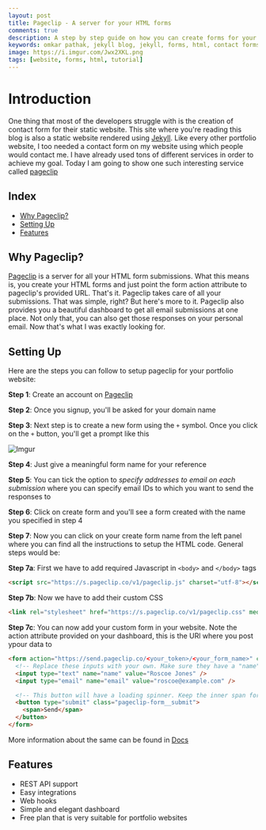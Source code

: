 ```yaml
---
layout: post
title: Pageclip - A server for your HTML forms
comments: true
description: A step by step guide on how you can create forms for your static website
keywords: omkar pathak, jekyll blog, jekyll, forms, html, contact forms, html contact forms, pageclip, omkar pageclip, omkar pathak pageclip, pageclip blog
image: https://i.imgur.com/Jwx2XKL.png
tags: [website, forms, html, tutorial]
---
```


# Introduction

One thing that most of the developers struggle with is the creation of contact form for their static website. This site where you're reading this blog
is also a static website rendered using [Jekyll](https://jekyllrb.com/). Like every other portfolio website, I too needed a contact form on my website
using which people would contact me. I have already used tons of different services in order to achieve my goal. Today I am going to show one such 
interesting service called [pageclip](https://pageclip.co/) 

## Index

- [Why Pageclip?](#why-pageclip)
- [Setting Up](#setting-up)
- [Features](#features)

<a id="why-pageclip"></a>

## Why Pageclip?

[Pageclip](https://pageclip.co/) is a server for all your HTML form submissions. What this means is, you create your HTML forms and just point the form action attribute
to pageclip's provided URL. That's it. Pageclip takes care of all your submissions. That was simple, right? But here's more to it. Pageclip also provides you 
a beautiful dashboard to get all email submissions at one place. Not only that, you can also get those responses on your personal email. Now that's 
what I was exactly looking for.

<a id="setting-up"></a>

## Setting Up

Here are the steps you can follow to setup pageclip for your portfolio website:

**Step 1**: Create an account on [Pageclip](https://pageclip.co/signup)

**Step 2**: Once you signup, you'll be asked for your domain name

**Step 3**: Next step is to create a new form using the `+` symbol. Once you click on the `+` button, you'll get a prompt like this
  
  ![Imgur](https://i.imgur.com/5VSKf8i.png)

**Step 4**: Just give a meaningful form name for your reference

**Step 5**: You can tick the option to *specify addresses to email on each submission* where you can specify email IDs to which you want to send the responses to

**Step 6**: Click on create form and you'll see a form created with the name you specified in step 4

**Step 7**: Now you can click on your create form name from the left panel where you can find all the instructions to setup the HTML code. General steps would be:
  
**Step 7a**: First we have to add required Javascript in `<body>` and `</body>` tags
    
```html
<script src="https://s.pageclip.co/v1/pageclip.js" charset="utf-8"></script>
```
    
**Step 7b**: Now we have to add their custom CSS
    
```html
<link rel="stylesheet" href="https://s.pageclip.co/v1/pageclip.css" media="screen">
```
    
**Step 7c**: You can now add your custom form in your website. Note the action attribute provided on your dashboard, this is the URl where you post ypour data to 
    
```html
<form action="https://send.pageclip.co/<your_token>/<your_form_name>" class="pageclip-form" method="post">
  <!-- Replace these inputs with your own. Make sure they have a "name" attribute! -->
  <input type="text" name="name" value="Roscoe Jones" />
  <input type="email" name="email" value="roscoe@example.com" />

  <!-- This button will have a loading spinner. Keep the inner span for best results. -->
  <button type="submit" class="pageclip-form__submit">
    <span>Send</span>
  </button>
</form>
```

More information about the same can be found in [Docs](https://pageclip.co/docs#website-integration)

<a id="features"></a>

## Features

- REST API support
- Easy integrations
- Web hooks
- Simple and elegant dashboard
- Free plan that is very suitable for portfolio websites
